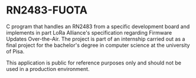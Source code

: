 # RN2483-FUOTA
C program that handles an RN2483 from a specific development board and implements in part LoRa Alliance's specification regarding Firmware Updates Over-the-Air.
The project is part of an internship carried out as a final project for the bachelor's degree in computer science at the university of Pisa.

This application is public for reference purposes only and should not be used in a production environment.
